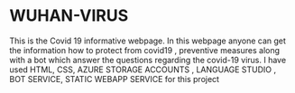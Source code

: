 # WUHAN-VIRUS
This is the Covid 19 informative webpage. In this webpage anyone can get the information how to protect from covid19 , preventive measures along with a bot which answer the questions regarding the covid-19 virus. I have used HTML, CSS, AZURE STORAGE ACCOUNTS , LANGUAGE STUDIO , BOT SERVICE, STATIC WEBAPP SERVICE for this project
